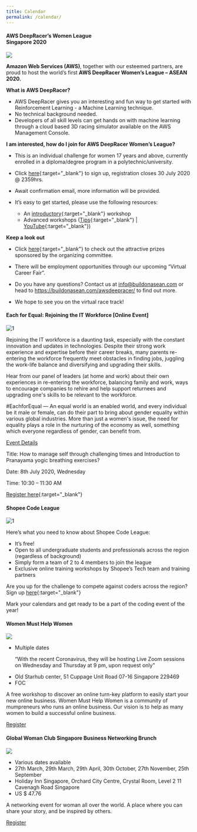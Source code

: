 ```yaml
---
title: Calendar
permalink: /calendar/
---
```

<h4><strong>AWS DeepRacer’s Women League<br>Singapore 2020</strong></h4>

<img src="/images/calendar/DeepRacer EDM SG-01-01.png">

<b>Amazon Web Services (AWS)</b>, together with our esteemed partners, are proud to host the world’s first <b>AWS DeepRacer Women’s League – ASEAN 2020.</b>

<b>What is AWS DeepRacer?</b>

* AWS DeepRacer gives you an interesting and fun way to get started with Reinforcement Learning - a Machine Learning technique.
* No technical background needed.
* Developers of all skill levels can get hands on with machine learning through a cloud based 3D racing simulator available on the AWS Management Console.

<b>I am interested, how do I join for AWS DeepRacer Women’s League?</b>

* This is an individual challenge for women 17 years and above, currently enrolled in a diploma/degree program in a polytechnic/university.
 
* Click [here](https://form.typeform.com/to/gNLIU0){:target="_blank"} to sign up, registration closes 30 July 2020 @ 2359hrs.
 
* Await confirmation email, more information will be provided.
 
* It’s easy to get started, please use the following resources:
  * An [introductory](https://www.twitch.tv/videos/634275078){:target="_blank"} workshop
  * Advanced workshops ([Tips](https://aws.amazon.com/deepracer/racing-tips/){:target="_blank"}  | [YouTube](https://www.youtube.com/channel/UCgKGzMFBUULYLMT6_vv2T5g/videos?view=0&sort=p&flow=grid){:target="_blank"})

<b>Keep a look out</b>

* Click [here](https://buildonasean.com/awsdeepracer/){:target="_blank"} to check out the attractive prizes sponsored by the organizing committee.
 
* There will be employment opportunities through our upcoming “Virtual Career Fair”.
 
* Do you have any questions? Contact us at <info@buildonasean.com> or head to <https://buildonasean.com/awsdeepracer/> to find out more.
 
* We hope to see you on the virtual race track!


<h4><strong>Each for Equal: Rejoining the IT Workforce [Online Event]</strong></h4>

![1](/images/calendar/rejoining-the-IT-workforce_2160x1080px_v2.jpg)

Rejoining the IT workforce is a daunting task, especially with the constant innovation and updates in technologies. Despite their strong work experience and expertise before their career breaks, many parents re-entering the workforce frequently meet obstacles in finding jobs, juggling the work-life balance and diversifying and upgrading their skills.

Hear from our panel of leaders (at home and work) about their own experiences in re-entering the workforce, balancing family and work, ways to encourage companies to rehire and help support returnees and upgrading one's skills to be relevant to the workforce.

#EachforEqual — An equal world is an enabled world, and every individual be it male or female, can do their part to bring about gender equality within various global industries. More than just a women's issue, the need for equality plays a role in the nurturing of the economy as well, something which everyone regardless of gender, can benefit from.

<u>Event Details</u>

Title:  How to manage self through challenging times and Introduction to Pranayama yogic breathing exercises?

Date: 8th July 2020, Wednesday

Time: 10:30 – 11:30 AM

[Register here](https://www.sginnovate.com/events/each-equal-rejoining-it-workforce-online-event){:target="_blank"}

<h4><strong>Shopee Code League</strong></h4>

![1](/images/calendar/EDM-Shopee-Code-League.jpg)

Here’s what you need to know about Shopee Code League: 

* It’s free!
* Open to all undergraduate students and professionals across the region (regardless of background)
* Simply form a team of 2 to 4 members to join the league
* Exclusive online training workshops by Shopee’s Tech team and training partners

Are you up for the challenge to compete against coders across the region? Sign up [here](https://careers.shopee.sg/codeleague/){:target="_blank"}

Mark your calendars and get ready to be a part of the coding event of the year!


<div class="row padding--bottom">
	<div class="col">
		<h4 class="has-text-white padding--bottom--lg"><strong>Women Must Help Women </strong></h4>
		<p><img src="/images/women-help-women-banner.jpg"/></p>
		<ul>
			<li>Multiple dates <p>“With the recent Coronavirus, they will be hosting Live Zoom sessions on Wednesday and Thursday at 9 pm, upon request only”</p></li>
			<li>Old Starhub center, 51 Cuppage Unit Road 07-16 Singapore 229469</li>
			<li>FOC</li>
		</ul>		
		<p>A free workshop to discover an online turn-key platform to easily start your new online business.
Women Must Help Women is a community of mumpreneurs who runs an online business. Our vision is to help as many women to build a successful online business.</p>
		<a href="https://www.eventbrite.sg/e/women-must-help-women-registration-65803936345?aff=ebdssbdestsearch" target="_blank"><div><span>Register</span><i class="sgds-icon sgds-icon-arrow-right is-size-4" aria-hidden="true"></i></div></a>
	</div>
</div>
<div class="row padding--bottom">
	<div class="col">
		<h4 class="has-text-white padding--bottom--lg"><strong>Global Woman Club Singapore Business Networking Brunch </strong></h4>
		<p><img src="/images/global-woman-club-banner.jpg"/></p>
		<ul>
			<li>Various dates available </li>
			<li>27th March, 29th March, 29th April, 30th October, 27th November, 25th September</li>
			<li>Holiday Inn Singapore, Orchard City Centre, Crystal Room, Level 2 
11 Cavenagh Road Singapore</li>
			<li>US $ 47.76</li>
		</ul>		
		<p>A networking event for woman all over the world. A place where you can share your story, and be inspired by others.</p>
		<a href="https://www.eventbrite.com/d/singapore--singapore/global-woman-networking-club-singapore/?q=global+woman+networking+club+singapore&mode=search" target="_blank"><div><span>Register</span><i class="sgds-icon sgds-icon-arrow-right is-size-4" aria-hidden="true"></i></div></a>
	</div>
</div>

